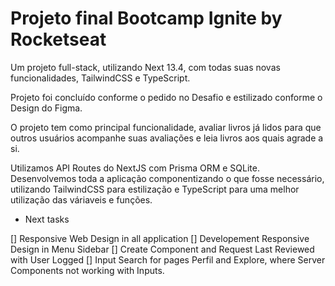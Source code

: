# Projeto final Bootcamp Ignite by Rocketseat

Um projeto full-stack, utilizando Next 13.4, com todas suas novas funcionalidades, TailwindCSS e TypeScript.


Projeto foi concluído conforme o pedido no Desafio e estilizado conforme o Design do Figma.

O projeto tem como principal funcionalidade, avaliar livros já lidos para que outros usuários acompanhe suas avaliações e leia livros aos quais agrade a si.

Utilizamos API Routes do NextJS com Prisma ORM e SQLite.
Desenvolvemos toda a aplicação componentizando o que fosse necessário, utilizando TailwindCSS para estilização e TypeScript para uma melhor utilização das váriaveis e funções.


* Next tasks

[] Responsive Web Design in all application
[] Developement Responsive Design in Menu Sidebar
[] Create Component and Request Last Reviewed with User Logged
[] Input Search for pages Perfil and Explore, where Server Components not working with Inputs.